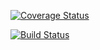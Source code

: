 [![Coverage Status](https://coveralls.io/repos/inrhythm/vivace/badge.svg?branch=develop&service=github)](https://coveralls.io/github/inrhythm/vivace?branch=develop)

[![Build Status](https://travis-ci.org/inrhythm/vivace.svg?branch=develop)](https://travis-ci.org/inrhythm/vivace)
